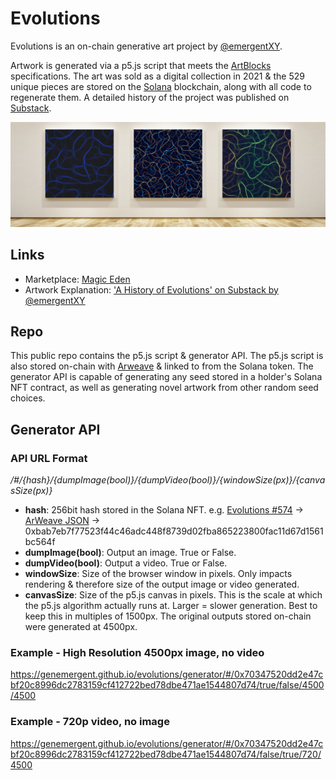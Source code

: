 # Evolutions
Evolutions is an on-chain generative art project by [@emergentXY](https://twitter.com/emergentXY).

Artwork is generated via a p5.js script that meets the [ArtBlocks](https://docs.artblocks.io/) specifications. The art was sold as a digital collection in 2021 & the 529 unique pieces are stored on the [Solana](https://solana.com/) blockchain, along with all code to regenerate them. A detailed history of the project was published on [Substack](https://emergentart.substack.com/p/the-history-of-evolutions).

![Gallery](EvolutionsGallery.jpeg)

## Links
- Marketplace: [Magic Eden](https://magiceden.io/marketplace/flux)
- Artwork Explanation: ['A History of Evolutions' on Substack by @emergentXY](https://emergentart.substack.com/p/the-history-of-evolutions)

## Repo
This public repo contains the p5.js script & generator API. The p5.js script is also stored on-chain with [Arweave](https://www.arweave.org/) & linked to from the Solana token. The generator API is capable of generating any seed stored in a holder's Solana NFT contract, as well as generating novel artwork from other random seed choices.

## Generator API
### API URL Format
_/#/{hash}/{dumpImage(bool)}/{dumpVideo(bool)}/{windowSize(px)}/{canvasSize(px)}_

- **hash**: 256bit hash stored in the Solana NFT. e.g. [Evolutions #574](https://solscan.io/token/EncqDuY5s3zFhw1xsWqTxVjjTnx8zYwbR6ku9CWPa19G#metadata) -> [ArWeave JSON](https://pgehrcunm6g4czspizmncnsruf5xgap54gtbb7mzrmur3kcgh5ua.arweave.net/eYh4io1njcFmT0ZY0TZRoXtzAf3hphD9mYspHahGP2g/) -> 0xbab7eb7f77523f44c46adc448f8739d02fba865223800fac11d67d1561bc564f
- **dumpImage(bool)**: Output an image. True or False.
- **dumpVideo(bool)**: Output a video. True or False.
- **windowSize**: Size of the browser window in pixels. Only impacts rendering & therefore size of the output image or video generated.
- **canvasSize**: Size of the p5.js canvas in pixels. This is the scale at which the p5.js algorithm actually runs at. Larger = slower generation. Best to keep this in multiples of 1500px. The original outputs stored on-chain were generated at 4500px.

### Example - High Resolution 4500px image, no video

https://genemergent.github.io/evolutions/generator/#/0x70347520dd2e47cbf20c8996dc2783159cf412722bed78dbe471ae1544807d74/true/false/4500/4500

### Example - 720p video, no image

https://genemergent.github.io/evolutions/generator/#/0x70347520dd2e47cbf20c8996dc2783159cf412722bed78dbe471ae1544807d74/false/true/720/4500

